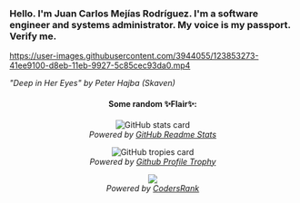 ### Hello. I'm Juan Carlos Mejías Rodríguez. I'm a software engineer and systems administrator. My voice is my passport. Verify me.

https://user-images.githubusercontent.com/3944055/123853273-41ee9100-d8eb-11eb-9927-5c85cec93da0.mp4

*"Deep in Her Eyes" by Peter Hajba (Skaven)*

<h4 align="center">Some random ✨Flair✨:</h4>

<p align="center">
  <img src="https://github-readme-stats.vercel.app/api?username=greenled&count_private=true&show_icons=true&theme=monokai&hide_border=true" alt="GitHub stats card" />
  <br/>
  <em>Powered by <a href="https://github.com/anuraghazra/github-readme-stats">GitHub Readme Stats</a></em>
</p>

<p align="center">
  <img src="https://github-profile-trophy.vercel.app/?username=greenled&column=4&theme=monokai&no-frame=true&margin-h=5&margin-w=5" alt="GitHub tropies card" />
  <br/>
  <em>Powered by <a href="https://github.com/ryo-ma/github-profile-trophy">Github Profile Trophy</a></em>
</p>

<p align="center">
  <a href="https://profile.codersrank.io/user/greenled/"><img src="https://cr-ss-service.azurewebsites.net/api/ScreenShot?widget=summary&username=greenled&badges=2&show-avatar=false&style=--header-bg-color:%23272822;--bg-color:%23272822;--header-text-color:%23eb1f6a;--badge-bg-color:%2332342c;--badge-margin:5px;--badge-text-color:%23f1f1eb;--border:none;--border-radius:4px;--name-font-size:16px;--name-font-weight:600;--rank-font-size:14px;--badge-rank-font-size:14px;--badge-location-font-size:14px;--branding-text-color:%23e28905&width=240&branding=false"/></a>
  <br/>
  <em>Powered by <a href="https://codersrank.io">CodersRank</a></em>
</p>
